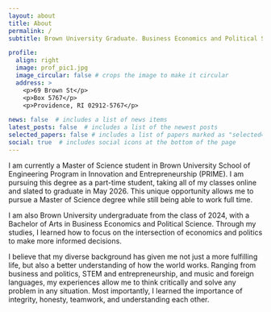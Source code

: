 ```yaml
---
layout: about
title: About
permalink: /
subtitle: Brown University Graduate. Business Economics and Political Science. Music. Technology.

profile:
  align: right
  image: prof_pic1.jpg
  image_circular: false # crops the image to make it circular
  address: >
    <p>69 Brown St</p>
    <p>Box 5767</p>
    <p>Providence, RI 02912-5767</p>

news: false  # includes a list of news items
latest_posts: false  # includes a list of the newest posts
selected_papers: false # includes a list of papers marked as "selected={true}"
social: true  # includes social icons at the bottom of the page
---
```


I am currently a Master of Science student in Brown University School of Engineering Program in Innovation and Entrepreneurship (PRIME). I am pursuing this degree as a part-time student, taking all of my classes online and slated to graduate in May 2026. This unique opportunity allows me to pursue a Master of Science degree while still being able to work full time.

I am also Brown University undergraduate from the class of 2024, with a Bachelor of Arts in Business Economics and Political Science. Through my studies, I learned how to focus on the intersection of economics and politics to make more informed decisions.

I believe that my diverse background has given me not just a more fulfilling life, but also a better understanding of how the world works. Ranging from business and politics, STEM and entrepreneurship, and music and foreign languages, my experiences allow me to think critically and solve any problem in any situation. Most importantly, I learned the importance of integrity, honesty, teamwork, and understanding each other.